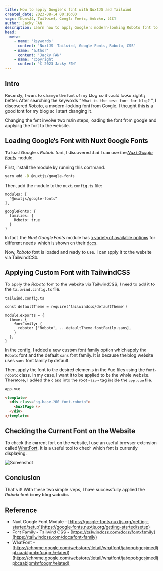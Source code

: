 ```yaml
---
title: How to apply Google’s font with NuxtJS and Tailwind
created_date: 2023-08-14 00:16:00
tags: [NuxtJS, Tailwind, Google Fonts, Roboto, CSS]
author: Jacky FAN
description: Learn how to apply Google's modern-looking Roboto font to your NuxtJS website with the help of TailwindCSS. This blog post covers the steps to load the font using the Nuxt Google Fonts module and apply it to your website with TailwindCSS.
head:
  meta:
    - name: 'keywords'
      content: 'NuxtJS, Tailwind, Google Fonts, Roboto, CSS'
    - name: 'author'
      content: 'Jacky FAN'
    - name: 'copyright'
      content: '© 2023 Jacky FAN'
---
```


## Intro

Recently, I want to change the font of my blog so it could looks sightly better. After searching the keywords “ `What is the best font for blog?` ”, I discovered *Roboto*, a modern-looking font from Google. I thought this is a good font for my blog so I start changing it.

Changing the font involve two main steps, loading the font from google and applying the font to the website.

## Loading Google’s Font with **Nuxt Google Fonts**

To load Google's *Roboto* font, I discovered that I can use the *[Nuxt Google Fonts](https://google-fonts.nuxtjs.org/)* module. 

First, install the module by running this command. 

```bash
yarn add -D @nuxtjs/google-fonts
```

Then, add the module to the `nuxt.config.ts` file:

```tsx
modules: [
  "@nuxtjs/google-fonts"
],

googleFonts: {
  families: {
    Roboto: true
  }
}

```

In fact, the *Nuxt Google Fonts* module has [a variety of available options](https://google-fonts.nuxtjs.org/getting-started/options) for different needs, which is shown on their [docs](https://google-fonts.nuxtjs.org/getting-started/options).

Now, *Roboto* font is loaded and ready to use. I can apply it to the website via TailwindCSS.

## Applying Custom Font with TailwindCSS

To apply the *Roboto* font to the website via TailwindCSS, I need to add it to the `tailwind.config.ts` file.


`tailwind.config.ts`
```tsx
const defaultTheme = require('tailwindcss/defaultTheme')

module.exports = {
  theme: {
    fontFamily: {
      roboto: ["Roboto", ...defaultTheme.fontFamily.sans],
    }
  },
}

```

In the config, I added a new custom font family option which apply the `Roboto` font and the default `sans` font family. It is because the blog website uses `sans` font family by default. 

Then, apply the font to the desired elements in the Vue files using the `font-roboto` class. In my case, I want it to be applied to be the whole website. Therefore, I added the class into the root `<div>` tag inside the `app.vue` file.


`app.vue`
```html
<template>
  <div class="bg-base-200 font-roboto">
    <NuxtPage />
  </div>
</template>
```

## Checking the Current Font on the Website

To check the current font on the website, I use an useful browser extension called [WhatFont](https://chrome.google.com/webstore/detail/whatfont/jabopobgcpjmedljpbcaablpmlmfcogm/related). It is a useful tool to chech which font is currently displaying.

![Screenshot](/How-to-apply-Google-font-with-NuxtJS/01.png)

## Conclusion

That's it! With these two simple steps, I have successfully applied the *Roboto* font to my blog website.

## Reference

- Nuxt Google Font Module - [https://google-fonts.nuxtjs.org/getting-started/setup](https://google-fonts.nuxtjs.org/getting-started/setup)
- Font Family - Tailwind CSS - [https://tailwindcss.com/docs/font-family](https://tailwindcss.com/docs/font-family)
- WhatFont - [https://chrome.google.com/webstore/detail/whatfont/jabopobgcpjmedljpbcaablpmlmfcogm/related](https://chrome.google.com/webstore/detail/whatfont/jabopobgcpjmedljpbcaablpmlmfcogm/related)